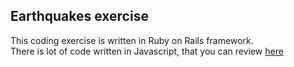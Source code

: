 ## Earthquakes exercise

This coding exercise is written in Ruby on Rails framework.  
There is lot of code written in Javascript, that you can review [here](https://github.com/juandefelix/earthquakes_challenge/blob/master/app/views/static_pages/index.html.erb)

